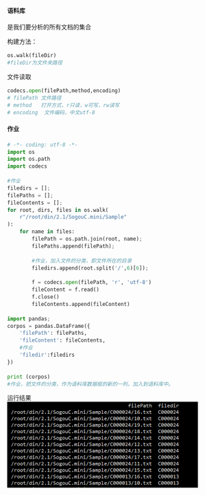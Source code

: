 #### 语料库
是我们要分析的所有文档的集合

构建方法：
```python
os.walk(fileDir)
#fileDir为文件夹路径
```
文件读取
```python
codecs.open(filePath,method,encoding)
# filePath 文件路径
# method   打开方式，r只读，w可写，rw读写
# encoding  文件编码，中文utf-8
```


#### 作业
```python
# -*- coding: utf-8 -*-
import os
import os.path
import codecs

#作业
filedirs = [];
filePaths = [];
fileContents = [];
for root, dirs, files in os.walk(
	r"/root/din/2.1/SogouC.mini/Sample"
):
	for name in files:
		filePath = os.path.join(root, name);
		filePaths.append(filePath);

		#作业，加入文件的分类，即文件所在的目录
		filedirs.append(root.split('/',6)[6]);

		f = codecs.open(filePath, 'r', 'utf-8')
		fileContent = f.read()
		f.close()
		fileContents.append(fileContent)

import pandas;
corpos = pandas.DataFrame({
	'filePath': filePaths,
	'fileContent': fileContents,
	#作业
	'filedir':filedirs
})

print (corpos)
#作业，把文件的分类，作为语料库数据框的新的一列，加入到语料库中。
```
运行结果
![分类](assets/markdown-img-paste-20170716233731745.png)
